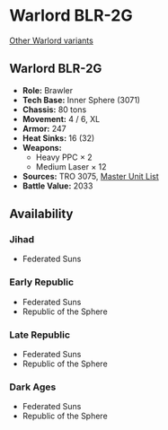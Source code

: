 # Warlord BLR-2G

[Other Warlord variants](../warlord.md)

## Warlord BLR-2G
- **Role:** Brawler
- **Tech Base:** Inner Sphere (3071)
- **Chassis:** 80 tons
- **Movement:** 4 / 6, XL
- **Armor:** 247
- **Heat Sinks:** 16 (32)
- **Weapons:**
  - Heavy PPC × 2
  - Medium Laser × 12
- **Sources:** TRO 3075, [Master Unit List](http://masterunitlist.info/Unit/Details/3511/warlord-blr-2g)
- **Battle Value:** 2033

## Availability

### Jihad
- Federated Suns

### Early Republic
- Federated Suns
- Republic of the Sphere

### Late Republic
- Federated Suns
- Republic of the Sphere

### Dark Ages
- Federated Suns
- Republic of the Sphere

